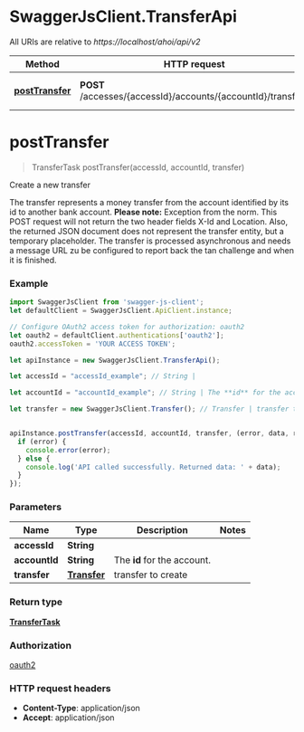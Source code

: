 # SwaggerJsClient.TransferApi

All URIs are relative to *https://localhost/ahoi/api/v2*

Method | HTTP request | Description
------------- | ------------- | -------------
[**postTransfer**](TransferApi.md#postTransfer) | **POST** /accesses/{accessId}/accounts/{accountId}/transfers | Create a new transfer


<a name="postTransfer"></a>
# **postTransfer**
> TransferTask postTransfer(accessId, accountId, transfer)

Create a new transfer

The transfer represents a money  transfer from the account identified by its id to another bank account.  **Please note:** Exception from the norm. This POST request will not return  the two header fields X-Id and Location. Also, the returned JSON document  does not represent the transfer entity, but a temporary placeholder.  The transfer is processed asynchronous and needs a message URL zu be configured  to report back the tan challenge and when it is finished.

### Example
```javascript
import SwaggerJsClient from 'swagger-js-client';
let defaultClient = SwaggerJsClient.ApiClient.instance;

// Configure OAuth2 access token for authorization: oauth2
let oauth2 = defaultClient.authentications['oauth2'];
oauth2.accessToken = 'YOUR ACCESS TOKEN';

let apiInstance = new SwaggerJsClient.TransferApi();

let accessId = "accessId_example"; // String | 

let accountId = "accountId_example"; // String | The **id** for the account.

let transfer = new SwaggerJsClient.Transfer(); // Transfer | transfer to create


apiInstance.postTransfer(accessId, accountId, transfer, (error, data, response) => {
  if (error) {
    console.error(error);
  } else {
    console.log('API called successfully. Returned data: ' + data);
  }
});
```

### Parameters

Name | Type | Description  | Notes
------------- | ------------- | ------------- | -------------
 **accessId** | **String**|  | 
 **accountId** | **String**| The **id** for the account. | 
 **transfer** | [**Transfer**](Transfer.md)| transfer to create | 

### Return type

[**TransferTask**](TransferTask.md)

### Authorization

[oauth2](../README.md#oauth2)

### HTTP request headers

 - **Content-Type**: application/json
 - **Accept**: application/json


